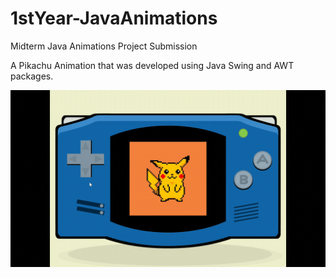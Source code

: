# 1stYear-JavaAnimations
Midterm Java Animations Project Submission

A Pikachu Animation that was developed using Java Swing and AWT packages. 

![Sample](Sample.gif?raw=true)

